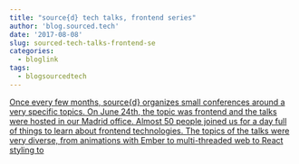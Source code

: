 ```yaml
---
title: "source{d} tech talks, frontend series"
author: 'blog.sourced.tech'
date: '2017-08-08'
slug: sourced-tech-talks-frontend-se
categories:
  - bloglink
tags:
  - blogsourcedtech
---
```


[Once every few months, source{d} organizes small conferences around a very specific topics. On June 24th, the topic was frontend and the talks were hosted in our Madrid office. Almost 50 people joined us for a day full of things to learn about frontend technologies. The topics of the talks were very diverse, from animations with Ember to multi-threaded web to React styling to<i class="fas fa-external-link-alt"></i>](https://blog.sourced.tech//blog.sourced.tech/post/frontend_talks_2017/)

